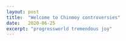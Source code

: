 ```yaml
---
layout: post
title:  "Welcome to Chinmoy controversies"
date:   2020-06-25
excerpt: "progressworld tremendous joy"
---
```

